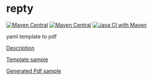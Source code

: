 repty
=================

[![Maven Central](https://img.shields.io/maven-central/v/com.uchicom/repty.svg)](http://search.maven.org/#search|ga|1|com.uchicom.repty)
[![Maven Central](https://img.shields.io/github/license/uchicom/repty.svg)](http://www.apache.org/licenses/LICENSE-2.0.txt)
[![Java CI with Maven](https://github.com/uchicom/repty/actions/workflows/maven.yml/badge.svg)](https://github.com/uchicom/repty/actions/workflows/maven.yml)

yaml template to pdf

[Description](https://github.com/uchicom/repty/wiki)

[Template sample](https://github.com/uchicom/repty/blob/master/src/test/resources/template.yaml)

[Generated Pdf sample](https://github.com/uchicom/repty/blob/master/result/0sample.pdf)